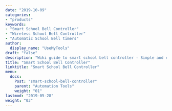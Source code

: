 ```yaml
---
date: "2019-10-09"
categories:
- "products"
keywords:
- "Smart School Bell Controller"
- "Wireless School Bell Controller"
- "Automatic School Bell timers"
author:
  display_name: "UseMyTools"
draft: "false"
description: "Wiki guide to smart school bell controller - Simple and easy way to control and setup timers for your school bell from your mobile/tablet or PC. It has simple one click import and expose configuration feature."
title: "Smart School Bell Controller"
linktitle: "Smart School Bell Controller"
menu:
  docs:
    Post: "smart-school-bell-controller"
    parent: "Automation Tools"
    weight: "01"
lastmod: "2019-05-28"
weight: "03"
---
```

